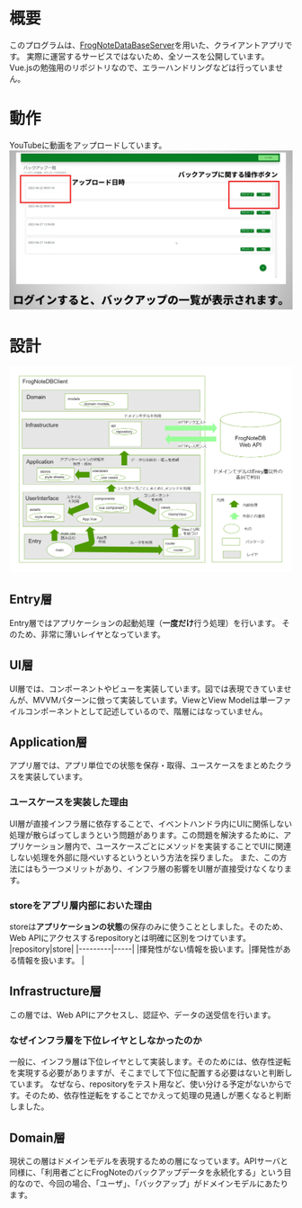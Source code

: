 # 概要
このプログラムは、[FrogNoteDataBaseServer](https://github.com/AutumnSky1010/FrogNoteDatabaseServer)を用いた、クライアントアプリです。
実際に運営するサービスではないため、全ソースを公開しています。
Vue.jsの勉強用のリポジトリなので、エラーハンドリングなどは行っていません。

# 動作
YouTubeに動画をアップロードしています。
[![紹介動画](/docs/images/%E3%82%B5%E3%83%A0%E3%83%8D.jpg)](https://youtu.be/PLzB0A175uc)

# 設計
![設計](/docs/images/DBClient%E3%83%A2%E3%83%87%E3%83%AB.png)

## Entry層
Entry層ではアプリケーションの起動処理（**一度だけ**行う処理）を行います。
そのため、非常に薄いレイヤとなっています。

## UI層
UI層では、コンポーネントやビューを実装しています。図では表現できていませんが、MVVMパターンに倣って実装しています。ViewとView Modelは単一ファイルコンポーネントとして記述しているので、階層にはなっていません。

## Application層
アプリ層では、アプリ単位での状態を保存・取得、ユースケースをまとめたクラスを実装しています。

### ユースケースを実装した理由
UI層が直接インフラ層に依存することで、イベントハンドラ内にUIに関係しない処理が散らばってしまうという問題があります。この問題を解決するために、アプリケーション層内で、ユースケースごとにメソッドを実装することでUIに関連しない処理を外部に隠ぺいするというという方法を採りました。
また、この方法にはもう一つメリットがあり、インフラ層の影響をUI層が直接受けなくなります。

### storeをアプリ層内部においた理由
storeは**アプリケーションの状態**の保存のみに使うこととしました。そのため、Web APIにアクセスするrepositoryとは明確に区別をつけています。
|repository|store|
|---------|-----|
|揮発性がない情報を扱います。|揮発性がある情報を扱います。 |

## Infrastructure層
この層では、Web APIにアクセスし、認証や、データの送受信を行います。

### なぜインフラ層を下位レイヤとしなかったのか
一般に、インフラ層は下位レイヤとして実装します。そのためには、依存性逆転を実現する必要がありますが、そこまでして下位に配置する必要はないと判断しています。
なぜなら、repositoryをテスト用など、使い分ける予定がないからです。そのため、依存性逆転をすることでかえって処理の見通しが悪くなると判断しました。

## Domain層
現状この層はドメインモデルを表現するための層になっています。APIサーバと同様に、「利用者ごとにFrogNoteのバックアップデータを永続化する」という目的なので、今回の場合、「ユーザ」、「バックアップ」がドメインモデルにあたります。